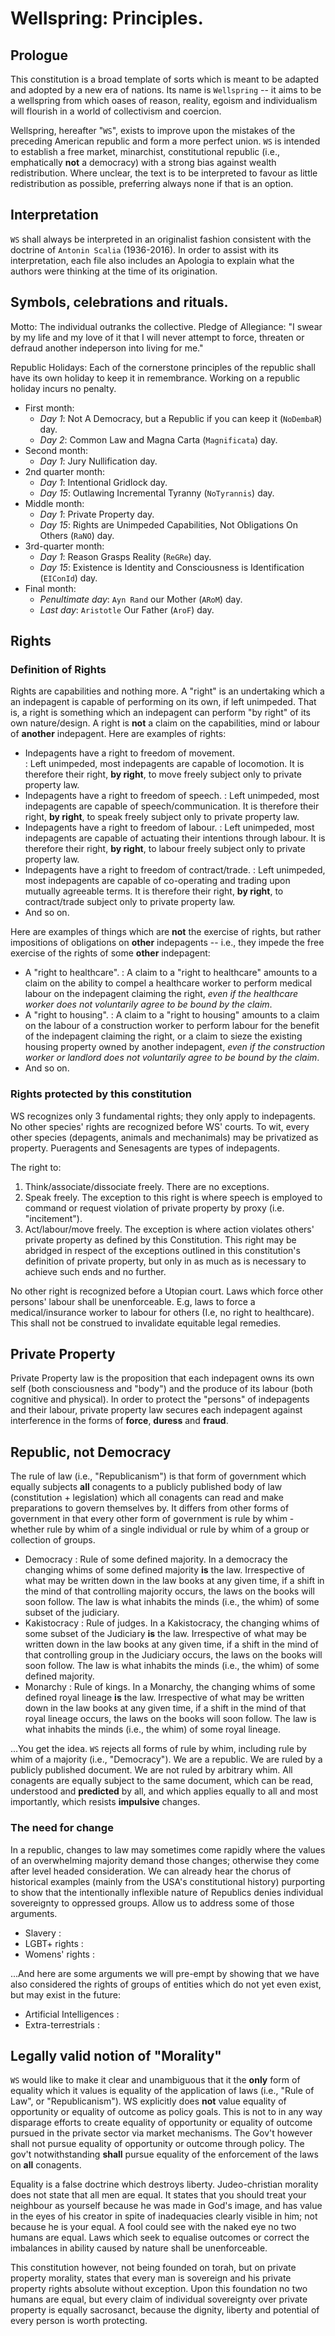 # Wellspring: Principles.

## Prologue

This constitution is a broad template of sorts which is meant to be adapted and adopted by a new era of nations. Its name is `Wellspring` -- it aims to be a wellspring from which oases of reason, reality, egoism and individualism will flourish in a world of collectivism and coercion.

Wellspring, hereafter "`WS`", exists to improve upon the mistakes of the preceding American republic and form a more perfect union. `WS` is intended to establish a free market, minarchist, constitutional republic (i.e., emphatically **not** a democracy) with a strong bias against wealth redistribution. Where unclear, the text is to be interpreted to favour as little redistribution as possible, preferring always none if that is an option.

## Interpretation

`WS` shall always be interpreted in an originalist fashion consistent with the doctrine of `Antonin Scalia` (1936-2016). In order to assist with its interpretation, each file also includes an Apologia to explain what the authors were thinking at the time of its origination.

## Symbols, celebrations and rituals.

Motto: The individual outranks the collective.
Pledge of Allegiance: "I swear by my life and my love of it that I will never attempt to force, threaten or defraud another indeperson into living for me."

Republic Holidays: Each of the cornerstone principles of the republic shall have its own holiday to keep it in remembrance. Working on a republic holiday incurs no penalty.

- First month:
  - *Day 1*: Not A Democracy, but a Republic if you can keep it (`NoDembaR`) day.
  - *Day 2*: Common Law and Magna Carta (`Magnificata`) day.
- Second month:
  - *Day 1*: Jury Nullification day.
- 2nd quarter month:
  - *Day 1*: Intentional Gridlock day.
  - *Day 15*: Outlawing Incremental Tyranny (`NoTyrannis`) day.
- Middle month:
  - *Day 1*: Private Property day.
  - *Day 15*: Rights are Unimpeded Capabilities, Not Obligations On Others (`RaNO`) day.
- 3rd-quarter month:
  - *Day 1*: Reason Grasps Reality (`ReGRe`) day.
  - *Day 15*: Existence is Identity and Consciousness is Identification (`EIConId`) day.
- Final month:
  - *Penultimate day*: `Ayn Rand` our Mother (`ARoM`) day.
  - *Last day*: `Aristotle` Our Father (`AroF`) day.

## Rights

### Definition of Rights

Rights are capabilities and nothing more. A "right" is an undertaking which a an indepagent is capable of performing on its own, if left unimpeded. That is, a right is something which an indepagent can perform "by right" of its own nature/design. A right is **not** a claim on the capabilities, mind or labour of **another** indepagent. Here are examples of rights:
- Indepagents have a right to freedom of movement.  
: Left unimpeded, most indepagents are capable of locomotion. It is therefore their right, **by right**, to move freely subject only to private property law.
- Indepagents have a right to freedom of speech.
: Left unimpeded, most indepagents are capable of speech/communication. It is therefore their right, **by right**, to speak freely subject only to private property law.
- Indepagents have a right to freedom of labour.
: Left unimpeded, most indepagents are capable of actuating their intentions through labour. It is therefore their right, **by right**, to labour freely subject only to private property law.
- Indepagents have a right to freedom of contract/trade.
: Left unimpeded, most indepagents are capable of co-operating and trading upon mutually agreeable terms. It is therefore their right, **by right**, to contract/trade subject only to private property law.
- And so on.

Here are examples of things which are **not** the exercise of rights, but rather impositions of obligations on **other** indepagents -- i.e., they impede the free exercise of the rights of some **other** indepagent:
- A "right to healthcare".
: A claim to a "right to healthcare" amounts to a claim on the ability to compel a healthcare worker to perform medical labour on the indepagent claiming the right, *even if the healthcare worker does not voluntarily agree to be bound by the claim*.
- A "right to housing".
: A claim to a "right to housing" amounts to a claim on the labour of a construction worker to perform labour for the benefit of the indepagent claiming the right, or a claim to sieze the existing housing property owned by another indepagent, *even if the construction worker or landlord does not voluntarily agree to be bound by the claim*.
- And so on.


### Rights protected by this constitution

WS recognizes only 3 fundamental rights; they only apply to indepagents. No other species' rights are recognized before WS' courts. To wit, every other species (depagents, animals and mechanimals) may be privatized as property. Pueragents and Senesagents are types of indepagents.

The right to:
1. Think/associate/dissociate freely. There are no exceptions.
2. Speak freely. The exception to this right is where speech is employed to command or request violation of private property by proxy (i.e. "incitement").
3. Act/labour/move freely. The exception is where action violates others' private property as defined by this Constitution. This right may be abridged in respect of the exceptions outlined in this constitution's definition of private property, but only in as much as is necessary to achieve such ends and no further.

No other right is recognized before a Utopian court. Laws which force other persons' labour shall be unenforceable. E.g, laws to force a medical/insurance worker to labour for others (I.e, no right to healthcare). This shall not be construed to invalidate equitable legal remedies.

## Private Property

Private Property law is the proposition that each indepagent owns its own self (both consciousness and "body") and the produce of its labour (both cognitive and physical). In order to protect the "persons" of indepagents and their labour, private property law secures each indepagent against interference in the forms of **force**, **duress** and **fraud**.

## Republic, not Democracy

The rule of law (i.e., "Republicanism") is that form of government which equally subjects **all** conagents to a publicly published body of law (constitution + legislation) which all conagents can read and make preparations to govern themselves by. It differs from other forms of government in that every other form of government is rule by whim - whether rule by whim of a single individual or rule by whim of a group or collection of groups.
- Democracy
: Rule of some defined majority. In a democracy the changing whims of some defined majority **is** the law. Irrespective of what may be written down in the law books at any given time, if a shift in the mind of that controlling majority occurs, the laws on the books will soon follow. The law is what inhabits the minds (i.e., the whim) of some subset of the judiciary.
- Kakistocracy
: Rule of judges. In a Kakistocracy, the changing whims of some subset of the Judiciary **is** the law. Irrespective of what may be written down in the law books at any given time, if a shift in the mind of that controlling group in the Judiciary occurs, the laws on the books will soon follow. The law is what inhabits the minds (i.e., the whim) of some defined majority.
- Monarchy
: Rule of kings. In a Monarchy, the changing whims of some defined royal lineage **is** the law. Irrespective of what may be written down in the law books at any given time, if a shift in the mind of that royal lineage occurs, the laws on the books will soon follow. The law is what inhabits the minds (i.e., the whim) of some royal lineage.

...You get the idea. `WS` rejects all forms of rule by whim, including rule by whim of a majority (i.e., "Democracy"). We are a republic. We are ruled by a publicly published document. We are not ruled by arbitrary whim. All conagents are equally subject to the same document, which can be read, understood and **predicted** by all, and which applies equally to all and most importantly, which resists **impulsive** changes.

### The need for change

In a republic, changes to law may sometimes come rapidly where the values of an overwhelming majority demand those changes; otherwise they come after level headed consideration. We can already hear the chorus of historical examples (mainly from the USA's constitutional history) purporting to show that the intentionally inflexible nature of Republics denies individual sovereignty to oppressed groups. Allow us to address some of those arguments.
- Slavery
:
- LGBT+ rights
:
- Womens' rights
:

...And here are some arguments we will pre-empt by showing that we have also considered the rights of groups of entities which do not yet even exist, but may exist in the future:
- Artificial Intelligences
:
- Extra-terrestrials
:

## Legally valid notion of "Morality"

`WS` would like to make it clear and unambiguous that it the **only** form of equality which it values is equality of the application of laws (i.e., "Rule of Law", or "Republicanism"). WS explicitly does **not** value equality of opportunity or equality of outcome as policy goals. This is not to in any way disparage efforts to create equality of opportunity or equality of outcome pursued in the private sector via market mechanisms. The Gov't however shall not pursue equality of opportunity or outcome through policy. The gov't notwithstanding **shall** pursue equality of the enforcement of the laws on **all** conagents.


Equality is a false doctrine which destroys liberty. Judeo-christian morality does not state that all men are equal. It states that you should treat your neighbour as yourself because he was made in God's image, and has value in the eyes of his creator in spite of inadequacies clearly visible in him; not because he is your equal. A fool could see with the naked eye no two humans are equal. Laws which seek to equalise outcomes or correct the imbalances in ability caused by nature shall be unenforceable.

This constitution however, not being founded on torah, but on private property morality, states that every man is sovereign and his private property rights absolute without exception. Upon this foundation no two humans are equal, but every claim of individual sovereignty over private property is equally sacrosanct, because the dignity, liberty and potential of every person is worth protecting.

